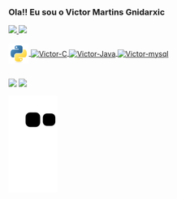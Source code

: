 ### Ola!! Eu sou o Victor Martins Gnidarxic

<div>
  <a href="https://github.com/VictorGni">
  <img height="200em" src="https://github-readme-stats.vercel.app/api?username=VictorGni&show_icons=true&theme=tokyonight&include_all_commits=true&count_private=true"/>
  <img height="100em" src="https://github-readme-stats.vercel.app/api/top-langs/?username=VictorGni&layout=compact&langs_count=7&theme=tokyonight"/>
</div>
  
  

<div style="display: inline_block"><br>
  <img align="center" alt="Victor-Python" height="40" width="40" src="https://raw.githubusercontent.com/devicons/devicon/master/icons/python/python-original.svg"/>
  <img align="center" alt="Victor-C" height="40" width="40"  src="https://cdn.jsdelivr.net/gh/devicons/devicon/icons/c/c-line.svg"/>
  <img align="center" alt="Victor-Java" height="40" width="40" src= "https://cdn.jsdelivr.net/gh/devicons/devicon/icons/java/java-original.svg" />
  <img align="center" alt="Victor-mysql" height="40" width="40" src="https://cdn.jsdelivr.net/gh/devicons/devicon/icons/mysql/mysql-original-wordmark.svg" />                       
</div>

  ##
  
  <div> 
  <a href = "mailto:victormartins7770@gmail.com"><img src="https://img.shields.io/badge/-Gmail-%23333?style=for-the-badge&logo=gmail&logoColor=red" target="_blank"></a>
  <a href="https://www.linkedin.com/in/victormartinsgni/" target="_blank"><img src="https://img.shields.io/badge/-LinkedIn-%230077B5?style=for-the-badge&logo=linkedin&logoColor=white" target="_blank"></a> 
 
  ![Snake animation](https://github.com/VictorGni/VictorGni/blob/output/github-contribution-grid-snake.svg)
 
</div>

